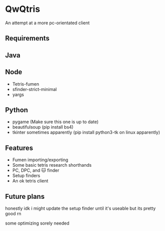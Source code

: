 # QwQtris

An attempt at a more pc-orientated client

## Requirements
## Java
## Node
* Tetris-fumen
* sfinder-strict-minimal
* yargs
## Python
* pygame (Make sure this one is up to date)
* beautifulsoup (pip install bs4)
* tkinter sometimes apparently (pip install python3-tk on linux apparently)

## Features
* Fumen importing/exporting
* Some basic tetris research shorthands
* PC, DPC, and :cat: finder
* Setup finders
* An ok tetris client

## Future plans
honestly idk i might update the setup finder until it's useable but its pretty good rn

some optimizing sorely needed

